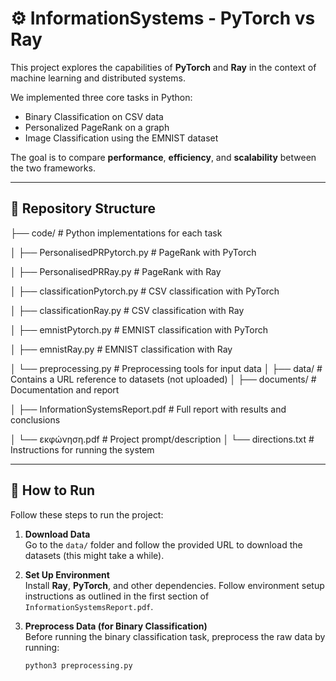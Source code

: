 # ⚙️ InformationSystems - PyTorch vs Ray

This project explores the capabilities of **PyTorch** and **Ray** in the context of machine learning and distributed systems.

We implemented three core tasks in Python:
- Binary Classification on CSV data
- Personalized PageRank on a graph
- Image Classification using the EMNIST dataset

The goal is to compare **performance**, **efficiency**, and **scalability** between the two frameworks.

---

## 📁 Repository Structure

├── code/ # Python implementations for each task

│ ├── PersonalisedPRPytorch.py # PageRank with PyTorch

│ ├── PersonalisedPRRay.py # PageRank with Ray

│ ├── classificationPytorch.py # CSV classification with PyTorch

│ ├── classificationRay.py # CSV classification with Ray

│ ├── emnistPytorch.py # EMNIST classification with PyTorch

│ ├── emnistRay.py # EMNIST classification with Ray

│ └── preprocessing.py # Preprocessing tools for input data
│
├── data/ # Contains a URL reference to datasets (not uploaded)
│
├── documents/ # Documentation and report

│ ├── InformationSystemsReport.pdf # Full report with results and conclusions

│ └── εκφώνηση.pdf # Project prompt/description
│
└── directions.txt # Instructions for running the system


---

## 🚀 How to Run

Follow these steps to run the project:

1. **Download Data**  
   Go to the `data/` folder and follow the provided URL to download the datasets (this might take a while).

2. **Set Up Environment**  
   Install **Ray**, **PyTorch**, and other dependencies. Follow environment setup instructions as outlined in the first section of `InformationSystemsReport.pdf`.

3. **Preprocess Data (for Binary Classification)**  
   Before running the binary classification task, preprocess the raw data by running:

   ```bash
   python3 preprocessing.py
